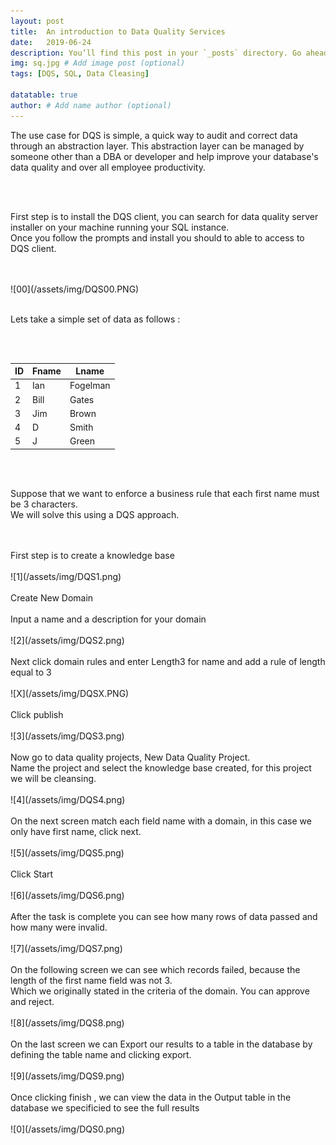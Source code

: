 ```yaml
---
layout: post
title:  An introduction to Data Quality Services
date:   2019-06-24
description: You’ll find this post in your `_posts` directory. Go ahead and edit it and re-build the site to see your changes. # Add post description (optional)
img: sq.jpg # Add image post (optional)
tags: [DQS, SQL, Data Cleasing]

datatable: true
author: # Add name author (optional)
---
```


The use case for DQS is simple, a quick way to audit and correct data through an abstraction layer. This abstraction layer can be
managed by someone other than a DBA or developer and help improve your database's data quality and over all employee productivity.

<br>
<br>

First step is to install the DQS client, you can search for data quality server installer on your machine running your SQL instance. 
<br>
Once you follow the prompts and install you should to able to access to DQS client.

<br>
<br>
![00](/assets/img/DQS00.PNG)

<br>
<br>

Lets take a simple set of data as follows :

<br>
<br>

<div class="container-fluid">
    <table class="datatable table table-hover table-bordered">
      <thead>
        <tr>
          <th>ID</th>
          <th>Fname</th>
          <th>Lname</th>
        </tr>
      </thead>
      <tfoot>
      </tfoot>
      <tbody>
        <tr>
          <td>1</td>
          <td>Ian</td>
          <td>Fogelman</td>
        </tr>
        <tr>
          <td>2</td>
          <td>Bill</td>
          <td>Gates</td>
        </tr>
        <tr>
          <td>3</td>
          <td>Jim</td>
          <td>Brown</td>
        </tr>
		        <tr>
          <td>4</td>
          <td>D</td>
          <td>Smith</td>
        </tr>
		<tr>
          <td>5</td>
          <td>J</td>
          <td>Green</td>
        </tr>
      </tbody>
    </table>
  </div>


<br>
<br>

Suppose that we want to enforce a business rule that each first name must be 3 characters.
<br>
We will solve this using a DQS approach.


<br>
<br>
First step is to create a knowledge base
<br>
<br>
![1](/assets/img/DQS1.png)
<br>
<br>
Create New Domain
<br>
<br>
Input a name and a description for your domain
<br>
<br>
![2](/assets/img/DQS2.png)
<br>
<br>
Next click domain rules and enter Length3 for name and add a rule of length equal to 3
<br>
<br>
![X](/assets/img/DQSX.PNG)
<br>
<br>
Click publish
<br>
<br>
![3](/assets/img/DQS3.png)
<br>
<br>
Now go to data quality projects, New Data Quality Project.
<br>
Name the project and select the knowledge base created, for this project we will be cleansing.
<br>
<br>
![4](/assets/img/DQS4.png)
<br>
<br>
On the next screen match each field name with a domain, in this case we only have first name, click next.
<br>
<br>
![5](/assets/img/DQS5.png)
<br>
<br>
Click Start
<br>
<br>
![6](/assets/img/DQS6.png)
<br>
<br>
After the task is complete you can see how many rows of data passed and how many were invalid.
<br>
<br>
![7](/assets/img/DQS7.png)
<br>
<br>
On the following screen we can see which records failed, because the length of the first name field was not 3.
<br>
Which we originally stated in the criteria of the domain. You can approve and reject.
<br>
<br>
![8](/assets/img/DQS8.png)
<br>
<br>
On the last screen we can Export our results to a table in the database by defining the table name and clicking export.
<br>
<br>
![9](/assets/img/DQS9.png)
<br>
<br>
Once clicking finish , we can view the data in the Output table in the database we specificied to see the full results
<br>
<br>
![0](/assets/img/DQS0.png)
<br>
<br>
